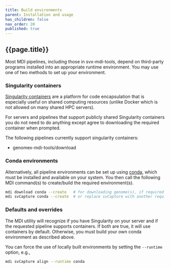 ```yaml
---
title: Build environments
parent: Installation and usage
has_children: false
nav_order: 20
published: true
---
```


## {{page.title}}

Most MDI pipelines, including those in svx-mdi-tools, depend
on third-party programs installed into an appropriate runtime
environment. You may use one of two methods to set up your environment.

### Singularity containers

[Singularity containers](https://sylabs.io/singularity/) are a platform
for code encapsulation that is especially useful on shared computing resources
(unlike Docker which is not allowed on many shared HPC servers).

For servers and pipelines that support publicly shared Singularity containers you do not
need to do anything except agree to downloading the required container when prompted. 

The following pipelines currently support singularity containers:
- genomex-mdi-tools/download

### Conda environments

Alternatively, all pipeline environments can be set up using [conda](https://docs.conda.io/en/latest/),
which must be installed and available on your system. You then call
the following MDI command(s) to create/build the required environment(s).

```sh
mdi download conda --create   # for downloading genome(s), if required
mdi svCapture conda --create  # or replace svCapture with another required pipeline
```

### Defaults and overrides

The MDI utility will recognize if you have Singularity on your server
and if the requested pipeline supports containers. If both are true, it will use containers
by default. Otherwise, you must build your own conda 
environment as described above.  

You can force the use of locally built 
environments by setting the `--runtime` option, e.g.,

```sh
mdi svCapture align --runtime conda
```
